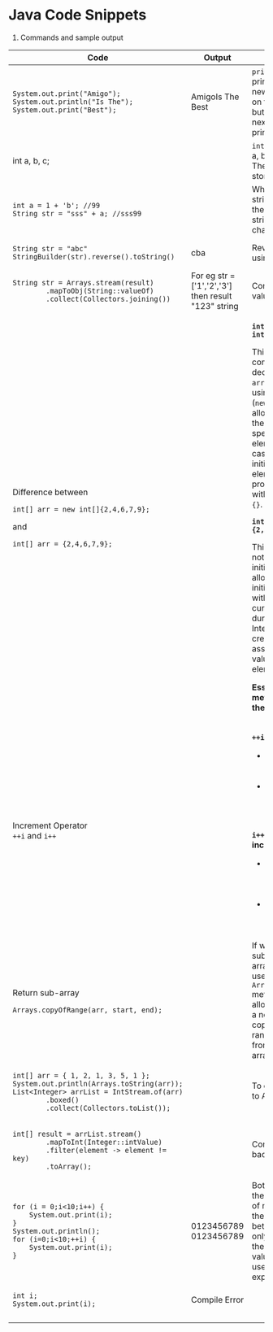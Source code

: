 # Java Code Snippets

1. Commands and sample output

<table data-full-width="true"><thead><tr><th>Code</th><th width="202">Output</th><th>Comment</th></tr></thead><tbody><tr><td><pre class="language-java"><code class="lang-java">System.out.print("Amigo");
System.out.println("Is The");
System.out.print("Best");
</code></pre></td><td>AmigoIs The<br>Best</td><td><code>println</code> doesn't start printing text from a new line. It prints text on the current line, but makes it so the next text will be printed on a new line.</td></tr><tr><td>int a, b, c;</td><td></td><td><code>int</code> variables named a, b, c are created. These variables can store integers.</td></tr><tr><td><pre class="language-java"><code class="lang-java">int a = 1 + 'b'; //99
String str = "sss" + a; //sss99 
</code></pre></td><td></td><td>When you add strings and numbers, the result is always a string. We can add character to integer.</td></tr><tr><td><pre class="language-java"><code class="lang-java">String str = "abc"
StringBuilder(str).reverse().toString()
</code></pre></td><td>cba</td><td>Reverse a string using StringBuilder</td></tr><tr><td><pre class="language-java"><code class="lang-java">String str = Arrays.stream(result)
        .mapToObj(String::valueOf)
        .collect(Collectors.joining())
</code></pre></td><td>For eg str = ['1','2','3'] then result "123" string</td><td>Concatenate array values to a String</td></tr><tr><td><p>Difference between </p><p><code>int[] arr = new int[]{2,4,6,7,9};</code> </p><p>and </p><p><code>int[] arr = {2,4,6,7,9};</code></p></td><td></td><td><p><strong><code>int[] arr = new int[]{2,4,6,7,9};</code></strong></p><p>This approach combines the array declaration (<code>int[] arr</code>) with initialization using a new keyword (<code>new</code>). It explicitly allocates memory for the array of the specified size (5 elements in this case) and then initializes the elements with the provided values within curly braces <code>{}</code>.</p><p></p><p><strong><code>int[] arr = {2,4,6,7,9};</code></strong></p><p>This is a shorthand notation for array initialization. Java allows directly initializing the array with values within curly braces <code>{}</code> during declaration. Internally, Java still creates an array and assigns the provided values to its elements.</p><p><strong>Essentially, both methods achieve the same result</strong></p></td></tr><tr><td>Increment Operator<br><code>++i</code> and <code>i++</code></td><td></td><td><p><strong><code>++i</code> (Pre-increment):</strong></p><ul><li>The variable is incremented by 1 first.</li><li>The incremented value is returned and used in the expression.</li></ul><p><strong><code>i++</code> (Post-increment):</strong></p><ul><li>The current value of the variable is used in the expression first.</li><li>Then, the variable is incremented by 1.</li></ul></td></tr><tr><td><p>Return sub-array<br></p><pre><code>Arrays.copyOfRange(arr, start, end);
</code></pre></td><td></td><td>If we want to return a subarray of an <code>int[]</code> array in Java, we can use the <code>Arrays.copyOfRange()</code> method. This method allows you to create a new array that is a copy of a specified range of elements from the original array.</td></tr><tr><td><p></p><pre class="language-java"><code class="lang-java">int[] arr = { 1, 2, 1, 3, 5, 1 };
System.out.println(Arrays.toString(arr));
List&#x3C;Integer> arrList = IntStream.of(arr)
        .boxed()
        .collect(Collectors.toList());
</code></pre></td><td></td><td>To convert int array to ArrayList</td></tr><tr><td><p></p><pre class="language-java"><code class="lang-java">int[] result = arrList.stream()
        .mapToInt(Integer::intValue)
        .filter(element -> element != key)
        .toArray();
</code></pre></td><td></td><td>Convert ArrayList back to int array</td></tr><tr><td><pre class="language-java"><code class="lang-java">for (i = 0;i&#x3C;10;i++) {
    System.out.print(i);
}
System.out.println();
for (i=0;i&#x3C;10;++i) {
    System.out.print(i);
}
</code></pre></td><td>0123456789 0123456789</td><td>Both loops will print the same sequence of numbers because the difference between <code>++i</code> and <code>i++</code> only matters when the incremented value of <code>i</code> is being used within the same expression.</td></tr><tr><td><pre class="language-java"><code class="lang-java">int i;
System.out.print(i);
</code></pre></td><td>Compile Error</td><td></td></tr><tr><td></td><td></td><td></td></tr><tr><td></td><td></td><td></td></tr></tbody></table>



